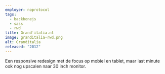 ```yaml
---
employer: noprotocol
tags:
  - backbonejs
  - sass
  - rwd
title: Grand'italia.nl
image: granditalia-rwd.png
alt: Granditalia
released: "2012"
---
```


Een responsive redesign met de focus op mobiel en tablet, maar last minute ook nog upscalen naar 30 inch monitor.
